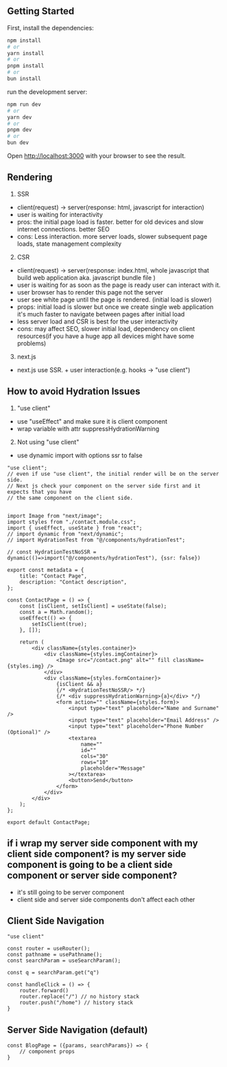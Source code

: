 ## Getting Started

First, install the dependencies:

```bash
npm install
# or
yarn install
# or
pnpm install
# or
bun install
```


run the development server:

```bash
npm run dev
# or
yarn dev
# or
pnpm dev
# or
bun dev
```

Open [http://localhost:3000](http://localhost:3000) with your browser to see the result.

## Rendering
1. SSR
- client(request) -> server(response: html, javascript for interaction)
- user is waiting for interactivity
- pros: the initial page load is faster. better for old devices and slow internet connections. better SEO
- cons: Less interaction. more server loads, slower subsequent page loads, state management complexity
2. CSR
- client(request) -> server(response: index.html, whole javascript that build web application aka. javascript bundle file )
- user is waiting for as soon as the page is ready user can interact with it.
- user browser has to render this page not the server
- user see white page until the page is rendered. (initial load is slower)
- props: initial load is slower but once we create single web application it's much faster to navigate between pages after initial load
- less server load and CSR is best for the user interactivity
- cons: may affect SEO, slower initial load, dependency on client resources(if you have a huge app all devices might have some problems)

3. next.js
- next.js use SSR. + user interaction(e.g. hooks -> "use client")

## How to avoid Hydration Issues
1. "use client"
- use "useEffect" and make sure it is client component
- wrap variable with attr suppressHydrationWarning 
2. Not using "use client"
- use dynamic import with options ssr to false

```
"use client";
// even if use "use client", the initial render will be on the server side.
// Next js check your component on the server side first and it expects that you have
// the same component on the client side.


import Image from "next/image";
import styles from "./contact.module.css";
import { useEffect, useState } from "react";
// import dynamic from "next/dynamic";
// import HydrationTest from "@/components/hydrationTest";

// const HydrationTestNoSSR = dynamic(()=>import("@/components/hydrationTest"), {ssr: false})

export const metadata = {
    title: "Contact Page",
    description: "Contact description",
};

const ContactPage = () => {
    const [isClient, setIsClient] = useState(false);
    const a = Math.random();
    useEffect(() => {
        setIsClient(true);
    }, []);

    return (
        <div className={styles.container}>
            <div className={styles.imgContainer}>
                <Image src="/contact.png" alt="" fill className={styles.img} />
            </div>
            <div className={styles.formContainer}>
                {isClient && a}
                {/* <HydrationTestNoSSR/> */}
                {/* <div suppressHydrationWarning>{a}</div> */}
                <form action="" className={styles.form}>
                    <input type="text" placeholder="Name and Surname" />
                    <input type="text" placeholder="Email Address" />
                    <input type="text" placeholder="Phone Number (Optional)" />
                    <textarea
                        name=""
                        id=""
                        cols="30"
                        rows="10"
                        placeholder="Message"
                    ></textarea>
                    <button>Send</button>
                </form>
            </div>
        </div>
    );
};

export default ContactPage;

```

##  if i wrap my server side component with my client side component? is my server side component is going to be a client side component or server side component?
- it's still going to be server component
- client side and server side components don't affect each other

## Client Side Navigation
```
"use client"

const router = useRouter();
const pathname = usePathname();
const searchParam = useSearchParam();

const q = searchParam.get("q")

const handleClick = () => {
    router.forward()
    router.replace("/") // no history stack
    router.push("/home") // history stack
}

```

## Server Side Navigation (default)

```
const BlogPage = ({params, searchParams}) => {
    // component props
}
```
